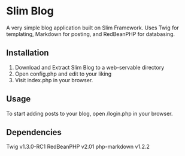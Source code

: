 Slim Blog
===========================

A very simple blog application built on Slim Framework. Uses Twig for templating, Markdown for posting, and RedBeanPHP for databasing.


Installation
--------------------

1. Download and Extract Slim Blog to a web-servable directory
2. Open config.php and edit to your liking
3. Visit index.php in your browser.


Usage
--------------------

To start adding posts to your blog, open /login.php in your browser.


Dependencies
--------------------
Twig v1.3.0-RC1
RedBeanPHP v2.01
php-markdown v1.2.2